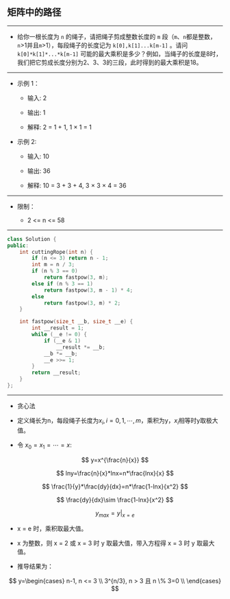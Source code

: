 ## 矩阵中的路径

--------------------

- 给你一根长度为 `n` 的绳子，请把绳子剪成整数长度的 `m` 段（`m`、`n`都是整数，`n`>1并且`m`>1），每段绳子的长度记为 `k[0],k[1]...k[m-1]` 。请问 `k[0]*k[1]*...*k[m-1]` 可能的最大乘积是多少？例如，当绳子的长度是8时，我们把它剪成长度分别为2、3、3的三段，此时得到的最大乘积是18。

--------------------

- 示例 1：
    
    - 输入: 2

    - 输出: 1

    - 解释: 2 = 1 + 1, 1 × 1 = 1

- 示例 2:

    - 输入: 10

    - 输出: 36

    - 解释: 10 = 3 + 3 + 4, 3 × 3 × 4 = 36

--------------------

- 限制：

    - 2 <= n <= 58

--------------------

```cpp
class Solution {
public:
    int cuttingRope(int n) {
        if (n <= 3) return n - 1;
        int m = n / 3;
        if (n % 3 == 0)
            return fastpow(3, m);
        else if (n % 3 == 1)
            return fastpow(3, m - 1) * 4;
        else
            return fastpow(3, m) * 2;
    }

    int fastpow(size_t __b, size_t __e) {
        int __result = 1;
        while (__e != 0) {
            if (__e & 1)
                __result *= __b;
            __b *= __b;
            __e >>= 1;
        }
        return __result;
    }
};

```
--------------------

- 贪心法

- 定义绳长为n，每段绳子长度为$x_{i},i=0,1,\cdots ,m$，乘积为y，$x_{i}$相等时y取极大值。

- 令 $x_{0}=x_{1}=\cdots=x$:

$$
y=x^{\frac{n}{x}}
$$

$$
lny=\frac{n}{x}*lnx=n*\frac{lnx}{x}
$$

$$
\frac{1}{y}*\frac{dy}{dx}=n*\frac{1-lnx}{x^2}
$$

$$
\frac{dy}{dx}\sim \frac{1-lnx}{x^2}
$$

$$
y_{max}=y|_{x=e}
$$

- x = e 时，乘积取最大值。

- x 为整数，则 x = 2 或 x = 3 时 y 取最大值，带入方程得 x = 3 时 y 取最大值。

- 推导结果为：

$$
y=\begin{cases}
n-1, n <= 3 \\
3^{n/3}, n > 3 且 n \% 3=0 \\
\end{cases}
$$